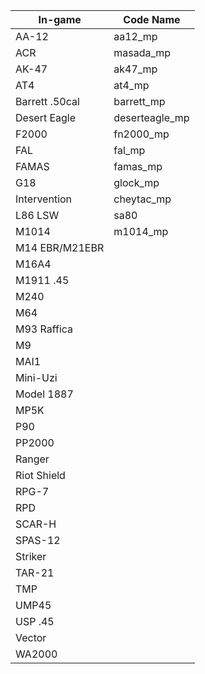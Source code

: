 | In-game       | Code Name   |
|------------|----------------|
| AA-12          | aa12_mp
| ACR            | masada_mp
| AK-47          | ak47_mp
| AT4            | at4_mp
| Barrett .50cal | barrett_mp
| Desert Eagle   | deserteagle_mp
| F2000          | fn2000_mp
| FAL            | fal_mp
| FAMAS          | famas_mp
| G18            | glock_mp
| Intervention   | cheytac_mp
| L86 LSW        | sa80
| M1014          | m1014_mp
| M14 EBR/M21EBR | 
| M16A4          | 
| M1911 .45      | 
| M240           | 
| M64            | 
| M93 Raffica    | 
| M9             | 
| MAI1           | 
| Mini-Uzi       | 
| Model 1887     | 
| MP5K           | 
| P90            | 
| PP2000         | 
| Ranger         | 
| Riot Shield    | 
| RPG-7          | 
| RPD            | 
| SCAR-H         | 
| SPAS-12        | 
| Striker        | 
| TAR-21         | 
| TMP            | 
| UMP45          | 
| USP .45        | 
| Vector         | 
| WA2000         | 
